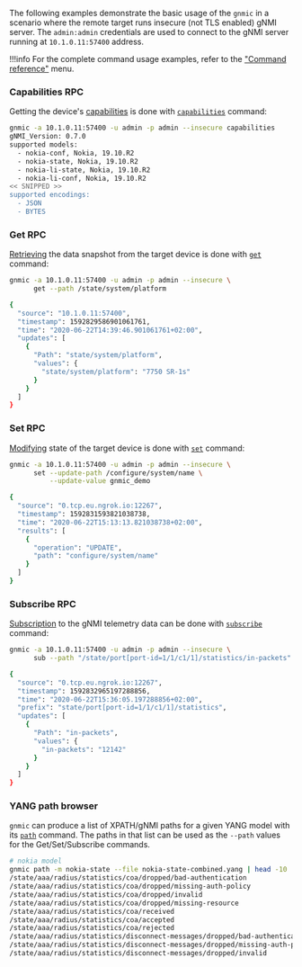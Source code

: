 The following examples demonstrate the basic usage of the `gnmic` in a scenario where the remote target runs insecure (not TLS enabled) gNMI server. The `admin:admin` credentials are used to connect to the gNMI server running at `10.1.0.11:57400` address.

!!!info
    For the complete command usage examples, refer to the ["Command reference"](cmd/capabilities.md) menu.

### Capabilities RPC

Getting the device's [capabilities](https://github.com/openconfig/reference/blob/master/rpc/gnmi/gnmi-specification.md#32-capability-discovery) is done with [`capabilities`](cmd/capabilities.md) command:

```bash
gnmic -a 10.1.0.11:57400 -u admin -p admin --insecure capabilities
gNMI_Version: 0.7.0
supported models:
  - nokia-conf, Nokia, 19.10.R2
  - nokia-state, Nokia, 19.10.R2
  - nokia-li-state, Nokia, 19.10.R2
  - nokia-li-conf, Nokia, 19.10.R2
<< SNIPPED >>
supported encodings:
  - JSON
  - BYTES
```

### Get RPC

[Retrieving](https://github.com/openconfig/reference/blob/master/rpc/gnmi/gnmi-specification.md#33-retrieving-snapshots-of-state-information) the data snapshot from the target device is done with [`get`](cmd/get.md) command:

```bash
gnmic -a 10.1.0.11:57400 -u admin -p admin --insecure \
      get --path /state/system/platform

{
  "source": "10.1.0.11:57400",
  "timestamp": 1592829586901061761,
  "time": "2020-06-22T14:39:46.901061761+02:00",
  "updates": [
    {
      "Path": "state/system/platform",
      "values": {
        "state/system/platform": "7750 SR-1s"
      }
    }
  ]
}
```

### Set RPC

[Modifying](https://github.com/openconfig/reference/blob/master/rpc/gnmi/gnmi-specification.md#34-modifying-state) state of the target device is done with [`set`](cmd/set.md) command:

```bash
gnmic -a 10.1.0.11:57400 -u admin -p admin --insecure \
      set --update-path /configure/system/name \
          --update-value gnmic_demo

{
  "source": "0.tcp.eu.ngrok.io:12267",
  "timestamp": 1592831593821038738,
  "time": "2020-06-22T15:13:13.821038738+02:00",
  "results": [
    {
      "operation": "UPDATE",
      "path": "configure/system/name"
    }
  ]
}
```

### Subscribe RPC

[Subscription](https://github.com/openconfig/reference/blob/master/rpc/gnmi/gnmi-specification.md#35-subscribing-to-telemetry-updates) to the gNMI telemetry data can be done with [`subscribe`](cmd/subscribe.md) command:

```bash
gnmic -a 10.1.0.11:57400 -u admin -p admin --insecure \
      sub --path "/state/port[port-id=1/1/c1/1]/statistics/in-packets"

{
  "source": "0.tcp.eu.ngrok.io:12267",
  "timestamp": 1592832965197288856,
  "time": "2020-06-22T15:36:05.197288856+02:00",
  "prefix": "state/port[port-id=1/1/c1/1]/statistics",
  "updates": [
    {
      "Path": "in-packets",
      "values": {
        "in-packets": "12142"
      }
    }
  ]
}
```

### YANG path browser

`gnmic` can produce a list of XPATH/gNMI paths for a given YANG model with its [`path`](cmd/path.md) command. The paths in that list can be used as the `--path` values for the Get/Set/Subscribe commands.

```bash
# nokia model
gnmic path -m nokia-state --file nokia-state-combined.yang | head -10
/state/aaa/radius/statistics/coa/dropped/bad-authentication
/state/aaa/radius/statistics/coa/dropped/missing-auth-policy
/state/aaa/radius/statistics/coa/dropped/invalid
/state/aaa/radius/statistics/coa/dropped/missing-resource
/state/aaa/radius/statistics/coa/received
/state/aaa/radius/statistics/coa/accepted
/state/aaa/radius/statistics/coa/rejected
/state/aaa/radius/statistics/disconnect-messages/dropped/bad-authentication
/state/aaa/radius/statistics/disconnect-messages/dropped/missing-auth-policy
/state/aaa/radius/statistics/disconnect-messages/dropped/invalid
```
